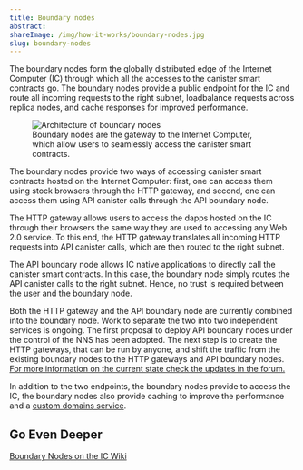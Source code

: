 ```yaml
---
title: Boundary nodes
abstract:
shareImage: /img/how-it-works/boundary-nodes.jpg
slug: boundary-nodes
---
```


The boundary nodes form the globally distributed edge of the Internet Computer (IC) through which all the accesses to the canister smart contracts go. The boundary nodes provide a public endpoint for the IC and route all incoming requests to the right subnet, loadbalance requests across replica nodes, and cache responses for improved performance.

<figure>
<img src="/img/how-it-works/boundary-nodes.webp" alt="Architecture of boundary nodes" title="Architecture of boundary nodes" align="center" />
<figcaption align="left">
Boundary nodes are the gateway to the Internet Computer, which allow users to seamlessly access the canister smart contracts.
</figcaption>
</figure>

The boundary nodes provide two ways of accessing canister smart contracts hosted on the Internet Computer: first, one can access them using stock browsers through the HTTP gateway, and second, one can access them using API canister calls through the API boundary node.

The HTTP gateway allows users to access the dapps hosted on the IC through their browsers the same way they are used to accessing any Web 2.0 service. To this end, the HTTP gateway translates all incoming HTTP requests into API canister calls, which are then routed to the right subnet.

The API boundary node allows IC native applications to directly call the canister smart contracts. In this case, the boundary node simply routes the API canister calls to the right subnet. Hence, no trust is required between the user and the boundary node.

Both the HTTP gateway and the API boundary node are currently combined into the boundary node. Work to separate the two into two independent services is ongoing. The first proposal to deploy API boundary nodes under the control of the NNS has been adopted. The next step is to create the HTTP gateways, that can be run by anyone, and shift the traffic from the existing boundary nodes to the HTTP gateways and API boundary nodes. [For more information on the current state check the updates in the forum.](https://forum.dfinity.org/t/boundary-node-roadmap/15562)

In addition to the two endpoints, the boundary nodes provide to access the IC, the boundary nodes also provide caching to improve the performance and a [custom domains service](/docs/current/developer-docs/web-apps/custom-domains/using-custom-domains).

## Go Even Deeper

[Boundary Nodes on the IC Wiki](https://wiki.internetcomputer.org/wiki/Boundary_Nodes)
